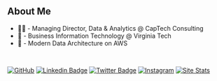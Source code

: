 ## About Me
* 👨‍💻 - Managing Director, Data & Analytics @ CapTech Consulting
* 🏫 - Business Information Technology @ Virginia Tech
* 🔭 - Modern Data Architecture on AWS

<p>&nbsp;</p>

[![GitHub](https://img.shields.io/badge/-GitHub-181717?style=flat-square&logo=github&logoColor=white&link=https://github.com/nathantatum)](https://github.com/nathantatum)
[![Linkedin Badge](https://img.shields.io/badge/-nathantatum-blue?style=flat-square&logo=Linkedin&logoColor=white&link=https://www.linkedin.com/in/nathantatum/)](https://www.linkedin.com/in/nathantatum/)
[![Twitter Badge](https://img.shields.io/badge/-@NathanTatum-00acee?style=flat&logo=Twitter&logoColor=white)](https://twitter.com/intent/follow?screen_name=NathanTatum "Follow on Twitter")
[![Instagram](https://img.shields.io/badge/nathantatum-E4405F?style=flat&logo=Instagram&logoColor=white)](https://www.instagram.com/nathantatum/)
[![Site Stats](https://komarev.com/ghpvc/?username=NathanTatum)](https://github.com/nathantatum)
